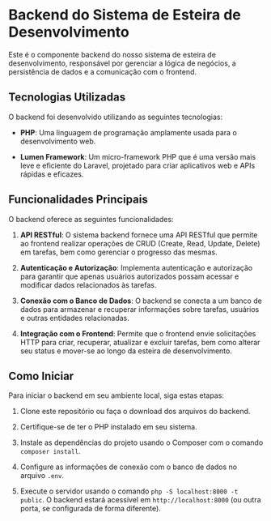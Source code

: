 
# Backend do Sistema de Esteira de Desenvolvimento

Este é o componente backend do nosso sistema de esteira de desenvolvimento, responsável por gerenciar a lógica de negócios, a persistência de dados e a comunicação com o frontend.

## Tecnologias Utilizadas

O backend foi desenvolvido utilizando as seguintes tecnologias:

- **PHP**: Uma linguagem de programação amplamente usada para o desenvolvimento web.

- **Lumen Framework**: Um micro-framework PHP que é uma versão mais leve e eficiente do Laravel, projetado para criar aplicativos web e APIs rápidas e eficazes.

## Funcionalidades Principais

O backend oferece as seguintes funcionalidades:

1. **API RESTful**: O sistema backend fornece uma API RESTful que permite ao frontend realizar operações de CRUD (Create, Read, Update, Delete) em tarefas, bem como gerenciar o progresso das mesmas.

2. **Autenticação e Autorização**: Implementa autenticação e autorização para garantir que apenas usuários autorizados possam acessar e modificar dados relacionados às tarefas.

3. **Conexão com o Banco de Dados**: O backend se conecta a um banco de dados para armazenar e recuperar informações sobre tarefas, usuários e outras entidades relacionadas.

4. **Integração com o Frontend**: Permite que o frontend envie solicitações HTTP para criar, recuperar, atualizar e excluir tarefas, bem como alterar seu status e mover-se ao longo da esteira de desenvolvimento.

## Como Iniciar

Para iniciar o backend em seu ambiente local, siga estas etapas:

1. Clone este repositório ou faça o download dos arquivos do backend.

2. Certifique-se de ter o PHP instalado em seu sistema.

3. Instale as dependências do projeto usando o Composer com o comando `composer install`.

4. Configure as informações de conexão com o banco de dados no arquivo `.env`.

5. Execute o servidor usando o comando `php -S localhost:8000 -t public`. O backend estará acessível em `http://localhost:8000` (ou outra porta, se configurada de forma diferente).
